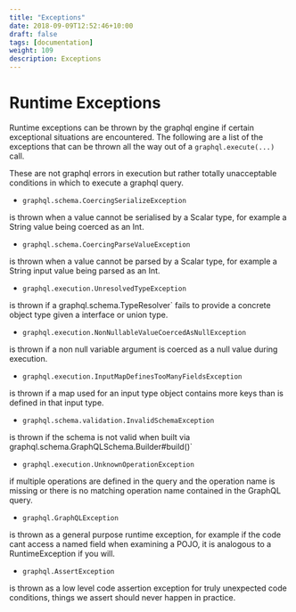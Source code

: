 ```yaml
---
title: "Exceptions"
date: 2018-09-09T12:52:46+10:00
draft: false
tags: [documentation]
weight: 109
description: Exceptions
---
```

# Runtime Exceptions


Runtime exceptions can be thrown by the graphql engine if certain exceptional situations are encountered.  The following
are a list of the exceptions that can be thrown all the way out of a ``graphql.execute(...)`` call.

These are not graphql errors in execution but rather totally unacceptable conditions in which to execute a graphql query.
 
 -  `graphql.schema.CoercingSerializeException`

 is thrown when a value cannot be serialised by a Scalar type, for example
 a String value being coerced as an Int.


 -  `graphql.schema.CoercingParseValueException`

 is thrown when a value cannot be parsed by a Scalar type, for example
 a String input value being parsed as an Int.


 -  `graphql.execution.UnresolvedTypeException`

 is thrown if a  graphql.schema.TypeResolver` fails to provide a concrete
 object type given a interface or union type.


 -  `graphql.execution.NonNullableValueCoercedAsNullException`

 is thrown if a non null variable argument is coerced as a
 null value during execution.


 -  `graphql.execution.InputMapDefinesTooManyFieldsException`

 is thrown if a map used for an input type object contains
 more keys than is defined in that input type.


 -  `graphql.schema.validation.InvalidSchemaException`

 is thrown if the schema is not valid when built via
  graphql.schema.GraphQLSchema.Builder#build()`

 -  `graphql.execution.UnknownOperationException`

if multiple operations are defined in the query and
the operation name is missing or there is no matching operation name
contained in the GraphQL query.

 -  `graphql.GraphQLException`

 is thrown as a general purpose runtime exception, for example if the code cant
 access a named field when examining a POJO, it is analogous to a RuntimeException if you will.


 -  `graphql.AssertException`

 is thrown as a low level code assertion exception for truly unexpected code conditions, things we assert
should never happen in practice.


